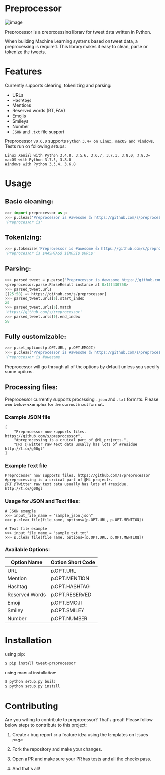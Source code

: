 Preprocessor
============

![image](https://travis-ci.org/s/preprocessor.svg?branch=master)

Preprocessor is a preprocessing library for tweet data written in Python.

When building Machine Learning systems based on tweet data, a preprocessing is required. This library makes it easy to clean, parse or tokenize the tweets.

Features
========

Currently supports cleaning, tokenizing and parsing:

- URLs
- Hashtags
- Mentions
- Reserved words (RT, FAV)
- Emojis
- Smileys
- Number
- `JSON` and `.txt` file support

Preprocessor `v0.6.0` supports `Python 3.4+ on Linux, macOS and Windows`. Tests run on following setups:

```
Linux Xenial with Python 3.4.8, 3.5.6, 3.6.7, 3.7.1, 3.8.0, 3.8.3+
macOS with Python 3.7.5, 3.8.0
Windows with Python 3.5.4, 3.6.8
```

Usage
=====

Basic cleaning:
---------------

```python
>>> import preprocessor as p
>>> p.clean('Preprocessor is #awesome 👍 https://github.com/s/preprocessor')
'Preprocessor is'
```

Tokenizing:
-----------

```python
>>> p.tokenize('Preprocessor is #awesome 👍 https://github.com/s/preprocessor')
'Preprocessor is $HASHTAG$ $EMOJI$ $URL$'
```

Parsing:
--------

```python
>>> parsed_tweet = p.parse('Preprocessor is #awesome https://github.com/s/preprocessor')
<preprocessor.parse.ParseResult instance at 0x10f430758>
>>> parsed_tweet.urls
[(25:58) => https://github.com/s/preprocessor]
>>> parsed_tweet.urls[0].start_index
25
>>> parsed_tweet.urls[0].match
'https://github.com/s/preprocessor'
>>> parsed_tweet.urls[0].end_index
58
```

Fully customizable:
-------------------

```python
>>> p.set_options(p.OPT.URL, p.OPT.EMOJI)
>>> p.clean('Preprocessor is #awesome 👍 https://github.com/s/preprocessor')
'Preprocessor is #awesome'
```

Preprocessor will go through all of the options by default unless you specify some options.

## Processing files:

Preprocessor currently supports processing `.json` and `.txt` formats. Please see below examples for the correct input format.

### Example JSON file

```
[
    "Preprocessor now supports files. https://github.com/s/preprocessor",
    "#preprocessing is a cruical part of @ML projects.",
    "@RT @Twitter raw text data usually has lots of #residue. http://t.co/g00gl"
]
```

### Example Text file

```
Preprocessor now supports files. https://github.com/s/preprocessor
#preprocessing is a cruical part of @ML projects.
@RT @Twitter raw text data usually has lots of #residue. http://t.co/g00gl
```

### Usage for JSON and Text files:

```
# JSON example
>>> input_file_name = "sample_json.json"
>>> p.clean_file(file_name, options=[p.OPT.URL, p.OPT.MENTION]) 

# Text file example 
>>> input_file_name = "sample_txt.txt"
>>> p.clean_file(file_name, options=[p.OPT.URL, p.OPT.MENTION])
```

### Available Options:

| Option Name    | Option Short Code |
| -------------- | ----------------- |
| URL            | p.OPT.URL         |
| Mention        | p.OPT.MENTION     |
| Hashtag        | p.OPT.HASHTAG     |
| Reserved Words | p.OPT.RESERVED    |
| Emoji          | p.OPT.EMOJI       |
| Smiley         | p.OPT.SMILEY      |
| Number         | p.OPT.NUMBER      |

Installation
============

using pip:

```bash
$ pip install tweet-preprocessor
```

using manual installation:

```bash
$ python setup.py build
$ python setup.py install
```

# Contributing

Are you willing to contribute to preprocessor? That's great! Please follow below steps to contribute to this project:

1. Create a bug report or a feature idea using the templates on Issues page.

2. Fork the repository and make your changes.

3. Open a PR and make sure your PR has tests and all the checks pass. 

4. And that's all!